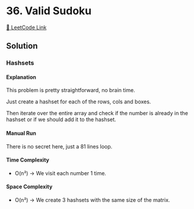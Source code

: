 # 36. Valid Sudoku

[🔗 LeetCode Link](https://leetcode.com/problems/valid-sudoku/description/)

## Solution

### Hashsets

#### Explanation

This problem is pretty straightforward, no brain time.

Just create a hashset for each of the rows, cols and boxes.

Then iterate over the entire array
and check if the number is already in the hashset
or if we should add it to the hashset.

#### Manual Run

There is no secret here, just a 81 lines loop.

#### Time Complexity

- O(n²) -> We visit each number 1 time.

#### Space Complexity

- O(n²) -> We create 3 hashsets with the same size of the matrix.
